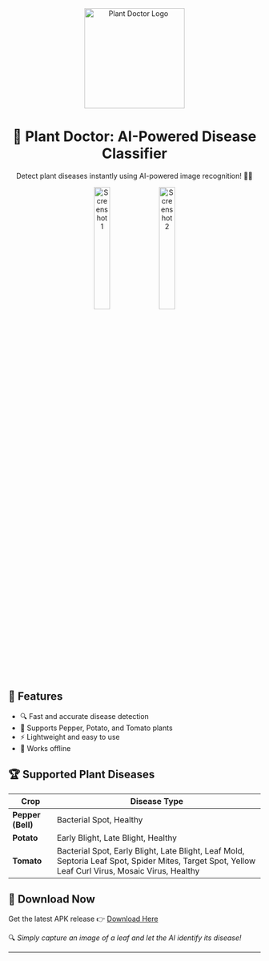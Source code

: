 <div align="center">
  <img src="https://github.com/user-attachments/assets/e49a300c-f5e8-4810-bc75-b23ff5dc01ee" alt="Plant Doctor Logo" width="200">
</div>

<h1 align="center">🌱 Plant Doctor: AI-Powered Disease Classifier </h1>

<p align="center">Detect plant diseases instantly using AI-powered image recognition! 📸🌿</p>

<div align="center">
  <img src="https://github.com/user-attachments/assets/023afbf6-dfb5-4568-a996-ef72e942c74f" width="25%" alt="Screenshot 1"> 
  <img src="https://github.com/user-attachments/assets/7310f759-f071-476d-851b-8acb97744d83" width="25%" alt="Screenshot 2"> 
</div>



## 📌 Features  
- 🔍 Fast and accurate disease detection  
- 🌿 Supports Pepper, Potato, and Tomato plants  
- ⚡ Lightweight and easy to use  
- 📶 Works offline  

## 🏆 Supported Plant Diseases  

| Crop            | Disease Type                                    |
|---------------|------------------------------------------------|
| **Pepper (Bell)** | Bacterial Spot, Healthy                     |
| **Potato**       | Early Blight, Late Blight, Healthy          |
| **Tomato**       | Bacterial Spot, Early Blight, Late Blight, Leaf Mold, Septoria Leaf Spot, Spider Mites, Target Spot, Yellow Leaf Curl Virus, Mosaic Virus, Healthy |

## 🚀 Download Now  
Get the latest APK release 👉 [Download Here](https://github.com/Abhigyan126/Plant-Doctor/releases/tag/v1.0.0)  

🔍 *Simply capture an image of a leaf and let the AI identify its disease!*  

---
